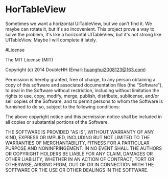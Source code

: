 HorTableView
================

Sometimes we want a horizontal UITableView, but we can't find it. We maybe 
can rotate it, but it's so incovenient. This project prove a way to solve 
the problem, it's like a horizontal UITableView, but it's not strong like 
UITableView. Maybe I will complete it lately.

#License

The MIT License (MIT)

Copyright (c) 2014 DoubleHH (Email: huanghui2008123@163.com)

Permission is hereby granted, free of charge, to any person obtaining a copy
of this software and associated documentation files (the "Software"), to deal
in the Software without restriction, including without limitation the rights
to use, copy, modify, merge, publish, distribute, sublicense, and/or sell
copies of the Software, and to permit persons to whom the Software is
furnished to do so, subject to the following conditions:

The above copyright notice and this permission notice shall be included in
all copies or substantial portions of the Software.

THE SOFTWARE IS PROVIDED "AS IS", WITHOUT WARRANTY OF ANY KIND, EXPRESS OR
IMPLIED, INCLUDING BUT NOT LIMITED TO THE WARRANTIES OF MERCHANTABILITY,
FITNESS FOR A PARTICULAR PURPOSE AND NONINFRINGEMENT. IN NO EVENT SHALL THE
AUTHORS OR COPYRIGHT HOLDERS BE LIABLE FOR ANY CLAIM, DAMAGES OR OTHER
LIABILITY, WHETHER IN AN ACTION OF CONTRACT, TORT OR OTHERWISE, ARISING FROM,
OUT OF OR IN CONNECTION WITH THE SOFTWARE OR THE USE OR OTHER DEALINGS IN
THE SOFTWARE.
